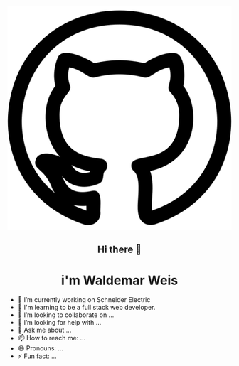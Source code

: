 <div align='center'><img src='icons/2111612.png'></div>


## <div align='center'>Hi there 👋</div>

# <div align='center'>i'm Waldemar Weis</div>


- 🔭 I’m currently working on Schneider Electric
- 🌱 I'm learning to be a full stack web developer.
- 👯 I’m looking to collaborate on ...
- 🤔 I’m looking for help with ...
- 💬 Ask me about ...
- 📫 How to reach me: ...
- 😄 Pronouns: ...
- ⚡ Fun fact: ...

